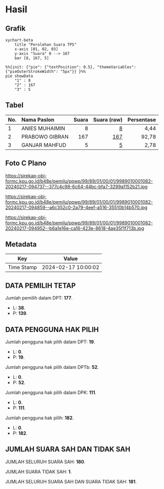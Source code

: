 # Hasil

## Grafik

```mermaid
xychart-beta
    title "Perolehan Suara TPS"
    x-axis [01, 02, 03]
    y-axis "Suara" 0 --> 167
    bar [8, 167, 5]
```

```mermaid
%%{init: {"pie": {"textPosition": 0.5}, "themeVariables": {"pieOuterStrokeWidth": "5px"}} }%%
pie showData
    "1" : 8
    "2" : 167
    "3" : 5
```

## Tabel

| No. | Nama Paslon    | Suara | Suara (raw) | Persentase |
|:--- |:-------------- | -----:| -----------:| ----------:|
| 1   | ANIES MUHAIMIN | 8     | [8][p-1]    | 4,44       |
| 2   | PRABOWO GIBRAN | 167   | [167][p-2]  | 92,78      |
| 3   | GANJAR MAHFUD  | 5     | [5][p-3]    | 2,78       |


[p-1]: https://github.com/gigit-pemilu/pemilu-2024-99-luar-negeri/blob/main/pilpres/hitung-suara/sub/99-luar-negeri/sub/89-penang-malaysia/sub/01-penang-malaysia/sub/0001-penang-malaysia/sub/082-ksk-067/sub/paslon-1.txt
[p-2]: https://github.com/gigit-pemilu/pemilu-2024-99-luar-negeri/blob/main/pilpres/hitung-suara/sub/99-luar-negeri/sub/89-penang-malaysia/sub/01-penang-malaysia/sub/0001-penang-malaysia/sub/082-ksk-067/sub/paslon-2.txt
[p-3]: https://github.com/gigit-pemilu/pemilu-2024-99-luar-negeri/blob/main/pilpres/hitung-suara/sub/99-luar-negeri/sub/89-penang-malaysia/sub/01-penang-malaysia/sub/0001-penang-malaysia/sub/082-ksk-067/sub/paslon-3.txt

## Foto C Plano

https://sirekap-obj-formc.kpu.go.id/b48e/pemilu/ppwp/99/89/01/00/01/9989010001082-20240217-094737--377c4c98-6c64-44bc-bfa7-3299a1152b21.jpg

https://sirekap-obj-formc.kpu.go.id/b48e/pemilu/ppwp/99/89/01/00/01/9989010001082-20240217-094859--a6c352c0-2a79-4eef-a516-35510b14b570.jpg

https://sirekap-obj-formc.kpu.go.id/b48e/pemilu/ppwp/99/89/01/00/01/9989010001082-20240217-094952--b6a1e16e-ca16-423e-8618-4ae35f1f713b.jpg


## Metadata

| Key        | Value               |
| ---------- | ------------------- |
| Time Stamp | 2024-02-17 10:00:02 |


## DATA PEMILIH TETAP

Jumlah pemilih dalam DPT: **177**.
 * L: **38**.
 * P: **139**.

## DATA PENGGUNA HAK PILIH

Jumlah pengguna hak pilih dalam DPT: **19**.
 * L: **0**.
 * P: **19**.

Jumlah pengguna hak pilih dalam DPTb: **52**.
 * L: **0**.
 * P: **52**.

Jumlah pengguna hak pilih dalam DPK: **111**.
 * L: **0**.
 * P: **111**.

Jumlah pengguna hak pilih: **182**.
 * L: **0**.
 * P: **182**.

## JUMLAH SUARA SAH DAN TIDAK SAH

JUMLAH SELURUH SUARA SAH: **180**.

JUMLAH SUARA TIDAK SAH: **1**.

JUMLAH SELURUH SUARA SAH DAN SUARA TIDAK SAH: **181**.


